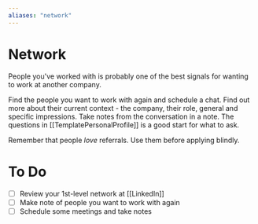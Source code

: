 ```yaml
---
aliases: "network"
---
```

# Network

People you've worked with is probably one of the best signals for wanting to work at another company.

Find the people you want to work with again and schedule a chat. Find out more about their current context - the company, their role, general and specific impressions. Take notes from the conversation in a note.  The questions in [[TemplatePersonalProfile]] is a good start for what to ask.

Remember that people _love_ referrals. Use them before applying blindly.

# To Do
- [ ] Review your 1st-level network at [[LinkedIn]]
- [ ] Make note of people you want to work with again
- [ ] Schedule some meetings and take notes
